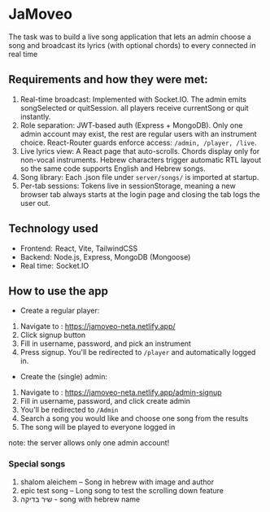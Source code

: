 # JaMoveo
The task was to build a live song application that lets an admin choose a song and broadcast its lyrics (with optional chords) to every connected in real time

## Requirements and how they were met:

1.	Real-time broadcast: Implemented with Socket.IO. The admin emits songSelected or quitSession. all players receive currentSong or quit instantly.
2.	Role separation: JWT-based auth (Express + MongoDB). Only one admin account may exist, the rest are regular users with an instrument choice. React-Router guards enforce access: `/admin, /player, /live`.
3.	Live lyrics view:  A React page that auto-scrolls. Chords display only for non-vocal instruments. Hebrew characters trigger automatic RTL layout so the same code supports English and Hebrew songs.
4.	Song library:  Each .json file under `server/songs/` is imported at startup.
5.	Per-tab sessions: Tokens live in sessionStorage, meaning a new browser tab always starts at the login page and closing the tab logs the user out.


## Technology used
* Frontend:  React, Vite, TailwindCSS
* Backend: Node.js, Express, MongoDB (Mongoose)
* Real time:  Socket.IO

## How to use the app
* Create a regular player:
1. Navigate to :   https://jamoveo-neta.netlify.app/
2. Click signup button
3. Fill in username, password, and pick an instrument
4. Press signup. You'll be redirected to `/player` and automatically logged in.
* Create the (single) admin:
1. Navigate to :   https://jamoveo-neta.netlify.app/admin-signup
2. Fill in username, password, and click create admin
3. You'll be redirected to `/Admin`
4. Search a song you would like and choose one song from the results
5. The song will be played to everyone logged in

note: the server allows only one admin account!

### Special songs
1. shalom aleichem – Song in hebrew with image and author
2. epic test song – Long song to test the scrolling down feature
3. שיר בדיקה - song with hebrew name